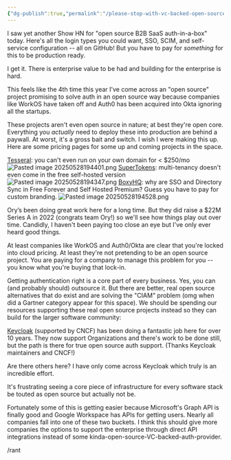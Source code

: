 ```yaml
---
{"dg-publish":true,"permalink":"/please-stop-with-vc-backed-open-source-auth-providers/"}
---
```


I saw yet another Show HN for "open source B2B SaaS auth-in-a-box" today. Here's all the login types you could want, SSO, SCIM, and self-service configuration -- all on GitHub! But you have to pay for *something* for this to be production ready.

I get it. There is enterprise value to be had and building for the enterprise is hard. 

This feels like the 4th time this year I've come across an "open source" project promising to solve auth in an open source way because companies like WorkOS have taken off and Auth0 has been acquired into Okta ignoring all the startups. 

These projects aren't even open source in nature; at best they're open core. Everything you _actually_ need to deploy these into production are behind a paywall. At worst, it's a gross bait and switch. I wish I were making this up. Here are some pricing pages for some up and coming projects in the space.

[Tesseral](https://github.com/tesseral-labs/tesseral): you can't even run on your own domain for < $250/mo ![Pasted image 20250528194401.png](/img/user/Pasted%20image%2020250528194401.png)
[SuperTokens](https://supertokens.com/): multi-tenancy doesn't even come in the free self-hosted version ![Pasted image 20250528194347.png](/img/user/Pasted%20image%2020250528194347.png)
[BoxyHQ](https://boxyhq.com): why are SSO and Directory Sync in Free Forever and Self Hosted Premium? Guess you have to pay for custom branding. ![Pasted image 20250528194528.png](/img/user/Pasted%20image%2020250528194528.png)

Ory’s been doing great work here for a long time. But they did raise a $22M Series A in 2022 (congrats team Ory!) so we'll see how things play out over time. Candidly, I haven't been paying too close an eye but I've only ever heard good things.

At least companies like WorkOS and Auth0/Okta are clear that you're locked into cloud pricing. At least they're not pretending to be an open source project. You are paying for a company to manage this problem for you -- you know what you're buying that lock-in.

Getting authentication right is a core part of every business. Yes, you can (and probably should) outsource it. But there are better, real open source alternatives that do exist and are solving the "CIAM" problem (omg when did a Gartner category appear for this space). We should be spending our resources supporting these real open source projects instead so they can build for the larger software community:

 [Keycloak](https://www.keycloak.org/) (supported by CNCF) has been doing a fantastic job here for over 10 years. They now support Organizations and there's work to be done still, but the path is there for true open source auth support. (Thanks Keycloak maintainers and CNCF!)

Are there others here? I have only come across Keycloak which truly is an incredible effort.

It's frustrating seeing a core piece of infrastructure for every software stack be touted as open source but actually not be. 

Fortunately some of this is getting easier because Microsoft's Graph API is finally good and Google Workspace has APIs for getting users. Nearly all companies fall into one of these two buckets. I think this should give more companies the options to support the enterprise through direct API integrations instead of some kinda-open-source-VC-backed-auth-provider.

/rant